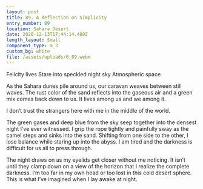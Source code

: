 ```yaml
---
layout: post
title: 89. A Reflection on Simplicity
entry_number: 89
location: Sahara Desert
date: 2020-12-13T17:44:14.489Z
length_layout: Small
component_type: m_3
custom_bg: white
file: /assets/uploads/6_89.webm
---
```

Felicity lives
Stare into speckled night sky
Atmospheric space 

As the Sahara dunes pile around us, our caravan weaves between still waves. The rust color of the sand reflects into the gaseous air and a green mix comes back down to us. It lives among us and we among it.

I don’t trust the strangers here with me in the middle of the world. 

The green gases and deep blue from the sky seep together into the densest night I’ve ever witnessed. I grip the rope tightly and painfully sway as the camel steps and sinks into the sand. Shifting from one side to the other, I lose balance while staring up into the abyss. I am tired and the darkness is difficult for us all to press through.

The night draws on as my eyelids get closer without me noticing. It isn’t until they clamp down on a view of the horizon that I realize the complete darkness. I’m too far in my own head or too lost in this cold desert sphere. This is what I’ve imagined when I lay awake at night.